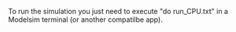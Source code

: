 To run the simulation you just need to execute "do run_CPU.txt" in a Modelsim terminal (or another compatilbe app).
